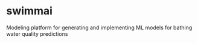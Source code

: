 # swimmai
Modeling platform for generating and implementing ML models for bathing water quality predictions
